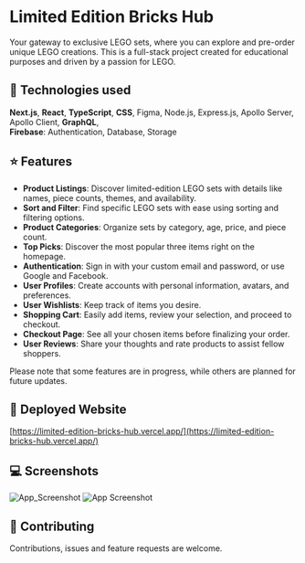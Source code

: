 # Limited Edition Bricks Hub

Your gateway to exclusive LEGO sets, where you can explore and pre-order unique LEGO creations. This is a full-stack project created for educational purposes and driven by a passion for LEGO.

## 📡 Technologies used

**Next.js**, **React**, **TypeScript**, **CSS**, Figma, Node.js, Express.js, Apollo Server, Apollo Client, **GraphQL**, 
<br />
**Firebase**: Authentication, Database, Storage

## ⭐️ Features

- **Product Listings**: Discover limited-edition LEGO sets with details like names, piece counts, themes, and availability.
- **Sort and Filter**: Find specific LEGO sets with ease using sorting and filtering options.
- **Product Categories**: Organize sets by category, age, price, and piece count.
- **Top Picks**: Discover the most popular three items right on the homepage.
- **Authentication**: Sign in with your custom email and password, or use Google and Facebook.
- **User Profiles**: Create accounts with personal information, avatars, and preferences.
- **User Wishlists**: Keep track of items you desire.
- **Shopping Cart**: Easily add items, review your selection, and proceed to checkout.
- **Checkout Page**: See all your chosen items before finalizing your order.
- **User Reviews**: Share your thoughts and rate products to assist fellow shoppers.

Please note that some features are in progress, while others are planned for future updates.

## 🚀 Deployed Website

[https://limited-edition-bricks-hub.vercel.app/](https://limited-edition-bricks-hub.vercel.app/)


## 💻 Screenshots

![App_Screenshot](https://github.com/VitalinaKuzmenko/Limited-Edition-Bricks-Hub/assets/91835307/5ec161b1-2d65-431e-aeda-3feee88e1fef)
![App Screenshot](https://www.dropbox.com/scl/fi/drork9pfsneesj1ge7r19/limited_edition_2.jpg?rlkey=l8xztug4xwrk4df36zu0pvfv4&raw=1)


## 🤝 Contributing

Contributions, issues and feature requests are welcome.
